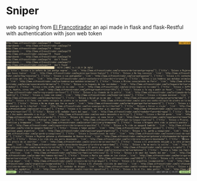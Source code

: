 # Sniper

web scraping from [El Francotirador](http://www.elfrancotirador.com)
an api made in flask and flask-Restful
with authentication with json web token

![scrape](https://github.com/dopelDev/sniper/blob/dev/ScreenShoots/Screenshot_2021-09-28_19-37-54.png)

